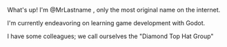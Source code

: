 What's up! I'm @MrLastname , only the most original name on the internet.

I'm currently endeavoring on learning game development with Godot.

I have some colleagues; we call ourselves the "Diamond Top Hat Group" 

<!---
MrLastname/MrLastname is a ✨ special ✨ repository because its `README.md` (this file) appears on your GitHub profile.
You can click the Preview link to take a look at your changes.
--->
